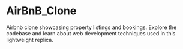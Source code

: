 # AirBnB_Clone
 Airbnb clone showcasing property listings and bookings. Explore the codebase and learn about web development techniques used in this lightweight replica.
